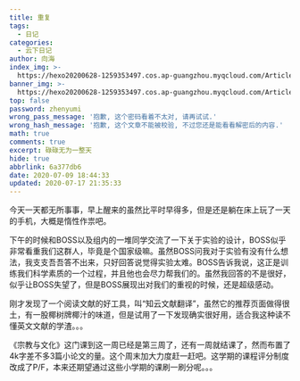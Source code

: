 ```yaml
---
title: 重复
tags:
  - 日记
categories:
  - 云下日记
author: 向海
index_img: >-
  https://hexo20200628-1259353497.cos.ap-guangzhou.myqcloud.com/Articles/Diary/20200709_%E6%A2%A6%E6%83%B3%E5%AE%B6.png
banner_img: >-
  https://hexo20200628-1259353497.cos.ap-guangzhou.myqcloud.com/Articles/Diary/20200709_%E9%9B%A8.png
top: false
password: zhenyumi
wrong_pass_message: '抱歉, 这个密码看着不太对, 请再试试.'
wrong_hash_message: '抱歉, 这个文章不能被校验, 不过您还是能看看解密后的内容.'
math: true
comments: true
excerpt: 碌碌无为一整天
hide: true
abbrlink: 6a377db6
date: 2020-07-09 18:44:33
updated: 2020-07-17 21:35:33
---
```


今天一天都无所事事，早上醒来的虽然比平时早得多，但是还是躺在床上玩了一天的手机，大概是惰性作祟吧。

下午的时候和BOSS以及组内的一堆同学交流了一下关于实验的设计，BOSS似乎非常看重我们这群人，毕竟是个国家级嘛。虽然BOSS问我对于实验有没有什么想法，我支支吾吾答不出来，只好回答说觉得实验太难。BOSS告诉我说，这正是训练我们科学素质的一个过程，并且他也会尽力帮我们的。虽然我回答的不是很好，似乎让BOSS失望了，但是BOSS展现出对我们的重视的时候，还是超级感动。

刚才发现了一个阅读文献的好工具，叫“知云文献翻译”，虽然它的推荐页面做得很土，有一股椰树牌椰汁的味道，但是试用了一下发现确实很好用，适合我这种读不懂英文文献的学渣。。。

《宗教与文化》这门课到这一周已经是第三周了，还有一周就结课了，然而布置了4k字差不多3篇小论文的量。这个周末加大力度赶一赶吧。这学期的课程评分制度改成了P/F，本来还期望通过这些小学期的课刷一刷分呢。。。


